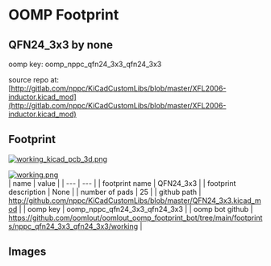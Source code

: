 # OOMP Footprint  
## QFN24_3x3  by none  
  
oomp key: oomp_nppc_qfn24_3x3_qfn24_3x3  
  
source repo at: [http://gitlab.com/nppc/KiCadCustomLibs/blob/master/XFL2006-inductor.kicad_mod](http://gitlab.com/nppc/KiCadCustomLibs/blob/master/XFL2006-inductor.kicad_mod)  
## Footprint  
  
[![working_kicad_pcb_3d.png](working_kicad_pcb_3d_600.png)](working_kicad_pcb_3d.png)  
  
[![working.png](working_600.png)](working.png)  
| name | value | 
| --- | --- | 
| footprint name | QFN24_3x3 | 
| footprint description | None | 
| number of pads | 25 | 
| github path | http://github.com/nppc/KiCadCustomLibs/blob/master/QFN24_3x3.kicad_mod | 
| oomp key | oomp_nppc_qfn24_3x3_qfn24_3x3 | 
| oomp bot github | https://github.com/oomlout/oomlout_oomp_footprint_bot/tree/main/footprints/nppc_qfn24_3x3_qfn24_3x3/working | 
## Images  

